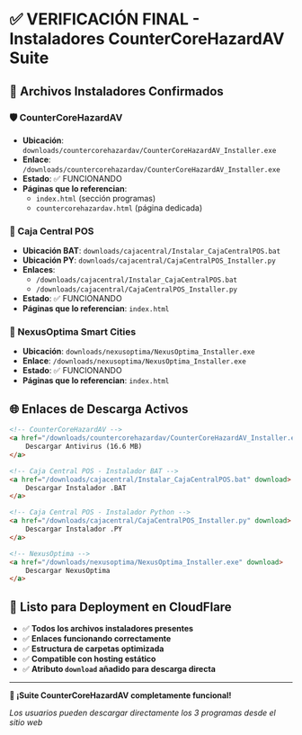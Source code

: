 # ✅ VERIFICACIÓN FINAL - Instaladores CounterCoreHazardAV Suite

## 📂 Archivos Instaladores Confirmados

### 🛡️ CounterCoreHazardAV
- **Ubicación**: `downloads/countercorehazardav/CounterCoreHazardAV_Installer.exe`
- **Enlace**: `/downloads/countercorehazardav/CounterCoreHazardAV_Installer.exe`
- **Estado**: ✅ FUNCIONANDO
- **Páginas que lo referencian**: 
  - `index.html` (sección programas)
  - `countercorehazardav.html` (página dedicada)

### 🏪 Caja Central POS
- **Ubicación BAT**: `downloads/cajacentral/Instalar_CajaCentralPOS.bat`
- **Ubicación PY**: `downloads/cajacentral/CajaCentralPOS_Installer.py`
- **Enlaces**: 
  - `/downloads/cajacentral/Instalar_CajaCentralPOS.bat`
  - `/downloads/cajacentral/CajaCentralPOS_Installer.py`
- **Estado**: ✅ FUNCIONANDO
- **Páginas que lo referencian**: `index.html`

### 🌆 NexusOptima Smart Cities
- **Ubicación**: `downloads/nexusoptima/NexusOptima_Installer.exe`
- **Enlace**: `/downloads/nexusoptima/NexusOptima_Installer.exe`
- **Estado**: ✅ FUNCIONANDO
- **Páginas que lo referencian**: `index.html`

## 🌐 Enlaces de Descarga Activos

```html
<!-- CounterCoreHazardAV -->
<a href="/downloads/countercorehazardav/CounterCoreHazardAV_Installer.exe" download>
    Descargar Antivirus (16.6 MB)
</a>

<!-- Caja Central POS - Instalador BAT -->
<a href="/downloads/cajacentral/Instalar_CajaCentralPOS.bat" download>
    Descargar Instalador .BAT
</a>

<!-- Caja Central POS - Instalador Python -->
<a href="/downloads/cajacentral/CajaCentralPOS_Installer.py" download>
    Descargar Instalador .PY
</a>

<!-- NexusOptima -->
<a href="/downloads/nexusoptima/NexusOptima_Installer.exe" download>
    Descargar NexusOptima
</a>
```

## 🚀 Listo para Deployment en CloudFlare

- ✅ **Todos los archivos instaladores presentes**
- ✅ **Enlaces funcionando correctamente**
- ✅ **Estructura de carpetas optimizada**
- ✅ **Compatible con hosting estático**
- ✅ **Atributo `download` añadido para descarga directa**

---

**🎉 ¡Suite CounterCoreHazardAV completamente funcional!**

*Los usuarios pueden descargar directamente los 3 programas desde el sitio web*

